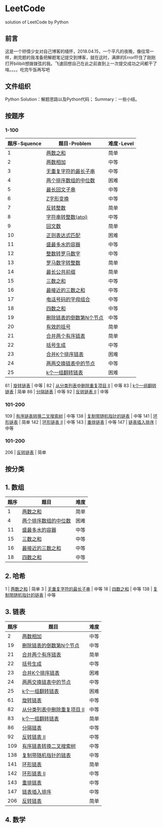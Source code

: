 # LeetCode
solution of LeetCode by Python

## 前言
这是一个矫情少女对自己博客的缅怀，2018.04.15，一个平凡的夜晚，像往常一样，刷完题的我准备把解题笔记提交到博客，就在这时，满屏的Error吓住了刚刚打开bilibili想拨拨弦的我。飞速回想自己在此之前直到上一次提交成功之间都干了啥。。。。吃完午饭再写吧

## 文件组织
Python Solution：解题思路以及Python代码；
Summary：一些小结。

## 按题序
### 1-100
题序-Squence  |  题目-Problem  |  难度-Level  
-------- | ------------------------------- | ------ 
1 | <a href="">两数之和</a> | 简单 
2 | <a href="">两数相加</a> | 中等 
3 | <a href="">无重复字符的最长子串</a> | 中等 
4 | <a href="">两个排序数组的中位数</a> | 困难 
5 | <a href="">最长回文子串</a> | 中等 
6 | <a href="">Z字形变换</a> | 中等 
7 | <a href="">反转整数</a> | 简单 
8 | <a href="">字符串转整数(atoi)</a> | 中等 
9 | <a href="">回文数</a> | 简单 
10 | <a href="">正则表达式匹配</a> | 困难 
11 | <a href="">盛最多水的容器 </a> | 中等 
12 | <a href="">整数转罗马数字</a> | 中等 
13 | <a href="">罗马数字转整数</a> | 简单 
14 | <a href="">最长公共前缀</a> | 简单
15 | <a href="">三数之和</a> | 中等 
16 | <a href="">最接近的三数之和</a> | 中等 
17 | <a href="">电话号码的字母组合</a> | 中等 
18 | <a href="">四数之和</a> | 中等 
19 | <a href="">删除链表的倒数第N个节点</a> | 中等 
20 | <a href="">有效的括号</a> | 简单 
21 | <a href="">合并两个有序链表</a> | 简单 
22 | <a href="">括号生成</a> | 中等
23 | <a href="">合并K个排序链表</a> | 困难 
24 | <a href="">两两交换链表中的节点</a> | 中等  
25 | <a href="">k个一组翻转链表</a> | 困难

61 | <a href="">旋转链表</a> | 中等 | 
82 | <a href="">从分类列表中删除重复项目 II</a> | 中等 
83 | <a href="">k个一组翻转链表</a> | 简单 
86 | <a href="">分隔链表</a> | 中等 
92 | <a href="">反转链表 II</a> | 中等 

### 101-200
109 | <a href="">有序链表转换二叉搜索树</a> | 中等 
138 | <a href="">复制带随机指针的链表</a> | 中等 
141 | <a href="">环形链表</a> | 简单 
142 | <a href="">环形链表 II</a> | 中等 
143 | <a href="">重排链表</a> | 中等 
147 | <a href="">链表插入排序</a> | 中等 

### 101-200
206 | <a href="">反转链表</a> | 简单 



## 按分类
## 1. 数组
题序  |  题目  |  难度  
------ | ------ | ----- 
1 | <a href="">两数之和</a> | 简单 
4 | <a href="">两个排序数组的中位数</a> | 困难 
11 | <a href="">盛最多水的容器 </a> | 中等 
15 | <a href="">三数之和</a> | 中等 
16 | <a href="">最接近的三数之和</a> | 中等 
18 | <a href="">四数之和</a> | 中等 

## 2. 哈希
1 | <a href="">两数之和</a> | 简单 
3 | <a href="">无重复字符的最长子串</a> | 中等 
18 | <a href="">四数之和</a> | 中等 
138 | <a href="">复制带随机指针的链表</a> | 中等 


## 3. 链表
题序  |  题目  |  难度  
------ | ------ | -----
2 | <a href="">两数相加</a> | 中等 
19 | <a href="">删除链表的倒数第N个节点</a> | 中等 
21 | <a href="">合并两个有序链表</a> | 简单 
22 | <a href="">括号生成</a> | 中等
23 | <a href="">合并K个排序链表</a> | 困难 
24 | <a href="">两两交换链表中的节点</a> | 中等  
25 | <a href="">k个一组翻转链表</a> | 困难
61 | <a href="">旋转链表</a> | 中等 | 
82 | <a href="">从分类列表中删除重复项目 II</a> | 中等 
83 | <a href="">k个一组翻转链表</a> | 简单 
86 | <a href="">分隔链表</a> | 中等 
92 | <a href="">反转链表 II</a> | 中等 
109 | <a href="">有序链表转换二叉搜索树</a> | 中等 
138 | <a href="">复制带随机指针的链表</a> | 中等 
141 | <a href="">环形链表</a> | 简单 
142 | <a href="">环形链表 II</a> | 中等 
143 | <a href="">重排链表</a> | 中等 
147 | <a href="">链表插入排序</a> | 中等 
206 | <a href="">反转链表</a> | 简单 

## 4. 数学